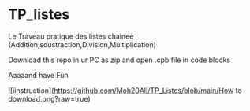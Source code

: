 # TP_listes
 Le Traveau pratique des listes chainee (Addition,soustraction,Division,Multiplication)
 
 Download this repo in ur PC as zip and open .cpb file in code blocks 
 
 Aaaaand have Fun
 
![iinstruction](https://github.com/Moh20All/TP_Listes/blob/main/How to download.png?raw=true)
